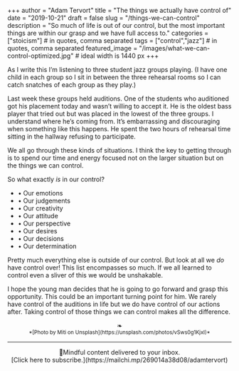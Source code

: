+++
author = "Adam Tervort"
title = "The things we actually have control of"
date = "2019-10-21"
draft = false
slug = "/things-we-can-control"
description = "So much of life is out of our control, but the most important things are within our grasp and we have full access to."
categories = ["stoicism"] # in quotes, comma separated
tags = ["control","jazz"] # in quotes, comma separated
featured_image = "/images/what-we-can-control-optimized.jpg" # ideal width is 1440 px
+++

As I write this I’m listening to three student jazz groups playing. (I have one child in each group so I sit in between the three rehearsal rooms so I can catch snatches of each group as they play.) 

Last week these groups held auditions. One of the students who auditioned got his placement today and wasn’t willing to accept it. He is the oldest bass player that tried out but was placed in the lowest of the three groups. I understand where he’s coming from. It’s embarrassing and discouraging when something like this happens. He spent the two hours of rehearsal time sitting in the hallway refusing to participate.

We all go through these kinds of situations. I think the key to getting through is to spend our time and energy focused not on the larger situation but on the things we can control.

So what exactly *is* in our control?

- • Our emotions
- • Our judgements
- • Our creativity
- • Our attitude
- • Our perspective
- • Our desires
- • Our decisions
- • Our determination


Pretty much everything else is outside of our control. But look at all we *do* have control over! This list encompasses so much. If we all learned to control even a sliver of this we would be unshakable.

I hope the young man decides that he is going to go forward and grasp this opportunity. This could be an important turning point for him. We rarely have control of the auditions in life but we do have control of our actions after. Taking control of those things we can control makes all the difference.

<center>❧</center>
<center><small> *[Photo by Miti on Unsplash](https://unsplash.com/photos/vSws0g1KjxI)* </small>

---
<center>
📨Mindful content delivered to your inbox. <br>[Click here to subscribe.](https://mailchi.mp/269014a38d08/adamtervort)</center>